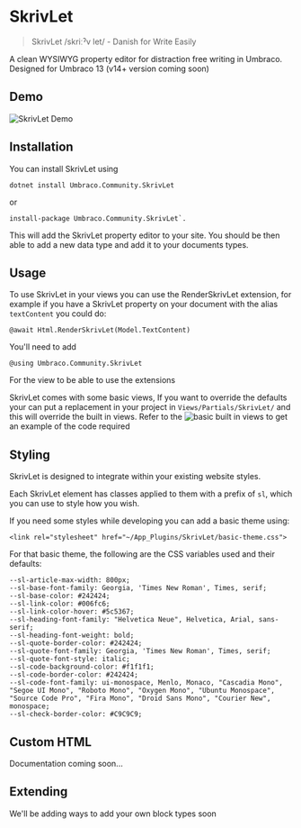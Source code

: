 # SkrivLet

> SkrivLet /skriːˀv let/ - Danish for Write Easily 

A clean WYSIWYG property editor for distraction free writing in Umbraco. Designed for Umbraco 13 (v14+ version coming soon)

## Demo

![SkrivLet Demo](https://raw.githubusercontent.com/mattbegent/Umbraco.Community.SkrivLet/main/images/skriv-let.gif)

## Installation 

You can install SkrivLet using 

    dotnet install Umbraco.Community.SkrivLet
    
or

    install-package Umbraco.Community.SkrivLet`. 

This will add the SkrivLet property editor to your site. You should be then able to add a new data type and add it to your documents types.

## Usage

To use SkrivLet in your views you can use the RenderSkrivLet extension, for example if you have a SkrivLet property on your document with the alias `textContent` you could do:

    @await Html.RenderSkrivLet(Model.TextContent)

You'll need to add 

    @using Umbraco.Community.SkrivLet

For the view to be able to use the extensions

SkrivLet comes with some basic views, If you want to override the defaults your can put a replacement in your project in `Views/Partials/SkrivLet/` and this will override the built in views. Refer to the ![basic built in views](https://github.com/mattbegent/Umbraco.Community.SkrivLet/tree/main/Umbraco.Community.Skrivlet/Views/Partials/SkrivLet) to get an example of the code required

## Styling

SkrivLet is designed to integrate within your existing website styles.

Each SkrivLet element has classes applied to them with a prefix of `sl`, which you can use to style how you wish.

If you need some styles while developing you can add a basic theme using:

    <link rel="stylesheet" href="~/App_Plugins/SkrivLet/basic-theme.css">

For that basic theme, the following are the CSS variables used and their defaults:

    --sl-article-max-width: 800px;
    --sl-base-font-family: Georgia, 'Times New Roman', Times, serif;
    --sl-base-color: #242424;
    --sl-link-color: #006fc6;
    --sl-link-color-hover: #5c5367;
    --sl-heading-font-family: "Helvetica Neue", Helvetica, Arial, sans-serif;
    --sl-heading-font-weight: bold;
    --sl-quote-border-color: #242424;
    --sl-quote-font-family: Georgia, 'Times New Roman', Times, serif;
    --sl-quote-font-style: italic;
    --sl-code-background-color: #f1f1f1;
    --sl-code-border-color: #242424;
    --sl-code-font-family: ui-monospace, Menlo, Monaco, "Cascadia Mono", "Segoe UI Mono", "Roboto Mono", "Oxygen Mono", "Ubuntu Monospace", "Source Code Pro", "Fira Mono", "Droid Sans Mono", "Courier New", monospace;
    --sl-check-border-color: #C9C9C9;
    
## Custom HTML

Documentation coming soon...

## Extending

We'll be adding ways to add your own block types soon
